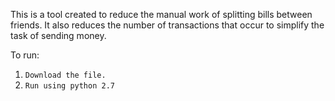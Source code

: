 This is a tool created to reduce the manual work of splitting bills between friends.
It also reduces the number of transactions that occur to simplify the task of sending money.

To run:
1. ```Download the file.```
2. ```Run using python 2.7```


